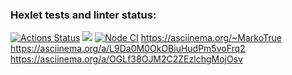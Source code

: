 ### Hexlet tests and linter status:
[![Actions Status](https://github.com/MarkoTrue/frontend-project-lvl1/workflows/hexlet-check/badge.svg)](https://github.com/MarkoTrue/frontend-project-lvl1/actions)
<a href="https://codeclimate.com/github/codeclimate/codeclimate/maintainability"><img src="https://api.codeclimate.com/v1/badges/a99a88d28ad37a79dbf6/maintainability" /></a>
[![Node CI](https://github.com/MarkoTrue/frontend-project-lvl1/actions/workflows/github-actions.js.yml/badge.svg)](https://github.com/MarkoTrue/frontend-project-lvl1/actions/workflows/github-actions.js.yml)
https://asciinema.org/~MarkoTrue
https://asciinema.org/a/L9Da0M0OkOBiuHudPm5voFrq2
https://asciinema.org/a/OGLf38OJM2C2ZEzlchgMojOsv